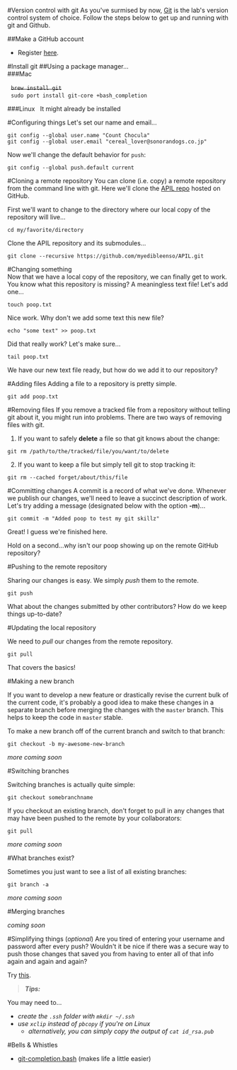 #Version control with git
As you've surmised by now, [Git](http://git-scm.com) is the lab's version control system of choice.  Follow the steps below to get up and running with git and Github.

##Make a GitHub account
- Register [here](https://github.com).  

#Install git
##Using a package manager...  
###Mac  

&nbsp;&nbsp;~~`brew install git`~~  
&nbsp;&nbsp;`sudo port install git-core +bash_completion`

###Linux
&nbsp;&nbsp;It might already be installed

#Configuring things
Let's set our name and email...  

`git config --global user.name "Count Chocula"`  
`git config --global user.email "cereal_lover@sonorandogs.co.jp"`

Now we'll change the default behavior for `push`:  

`git config --global push.default current`

#Cloning a remote repository
You can clone (i.e. copy) a remote repository from the command line with git.  Here we'll clone the [APIL repo](https://github.com/myedibleenso/APIL) hosted on GitHub.

First we'll want to change to the directory where our local copy of the repository will live...  

`cd my/favorite/directory`  

Clone the APIL repository and its submodules...

`git clone --recursive https://github.com/myedibleenso/APIL.git`

#Changing something  
Now that we have a local copy of the repository, we can finally get to work.  You know what this repository is missing?  A meaningless text file!  Let's add one...  

`touch poop.txt`

Nice work.  Why don't we add some text this new file?

`echo "some text" >> poop.txt`  

Did that really work?  Let's make sure...  

`tail poop.txt`  

We have our new text file ready, but how do we add it to our repository?  

#Adding files
Adding a file to a repository is pretty simple.  

`git add poop.txt`  

#Removing files
If you remove a tracked file from a repository without telling git about it, you might run into problems.  There are two ways of removing files with git.

1. If you want to safely __delete__ a file so that git knows about the change:

  `git rm /path/to/the/tracked/file/you/want/to/delete`  

2.  If you want to keep a file but simply tell git to stop tracking it:

  `git rm --cached forget/about/this/file`

#Committing changes
A commit is a record of what we've done.  Whenever we publish our changes, we'll need to leave a succinct description of work.  Let's try adding a message (designated below with the option **-m**)...

`git commit -m "Added poop to test my git skillz"`  

Great!  I guess we're finished here.

Hold on a second...why isn't our poop showing up on the remote GitHub repository?

#Pushing to the remote repository

Sharing our changes is easy.  We simply *push* them to the remote.

`git push`

What about the changes submitted by other contributors?  How do we keep things up-to-date?

#Updating the local repository

We need to *pull* our changes from the remote repository.

`git pull`

That covers the basics!

#Making a new branch

If you want to develop a new feature or drastically revise the current bulk of the current code, it's probably a good idea to make these changes in a separate branch before merging the changes with the `master` branch.  This helps to keep the code in `master` stable.

To make a new branch off of the current branch and switch to that branch:

`git checkout -b my-awesome-new-branch`  

*more coming soon*

#Switching branches

Switching branches is actually quite simple:  

`git checkout somebranchname`

If you checkout an existing branch, don't forget to pull in any changes that may have been pushed to the remote by your collaborators:

`git pull`

*more coming soon*

#What branches exist?

Sometimes you just want to see a list of all existing branches:  

`git branch -a`  

*more coming soon*

#Merging branches

*coming soon*

#Simplifying things (*optional*)
Are you tired of entering your username and password after every push?  Wouldn't it be nice if there was a secure way to push those changes that saved you from having to enter all of that info again and again and again?  

Try [this](https://help.github.com/articles/generating-ssh-keys).
>***Tips:***

You may need to...
 - *create the `.ssh` folder with `mkdir ~/.ssh`*
 - *use `xclip` instead of `pbcopy` if you're on Linux*  
    -  *alternatively, you can simply copy the output of `cat id_rsa.pub`*

#Bells & Whistles

- [git-completion.bash](http://git-scm.com/book/en/Git-Basics-Tips-and-Tricks) (makes life a little easier)
